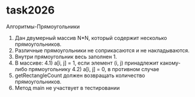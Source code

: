 # task2026
Алгоритмы-Прямоугольники
1. Дан двумерный массив N*N, который содержит несколько прямоугольников.
2. Различные прямоугольники не соприкасаются и не накладываются.
3. Внутри прямоугольник весь заполнен 1.
4. В массиве:
4.1) a[i, j] = 1, если элемент (i, j) принадлежит какому-либо прямоугольнику
4.2) a[i, j] = 0, в противном случае
5. getRectangleCount должен возвращать количество прямоугольников.
6. Метод main не участвует в тестировании
